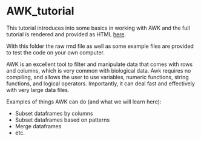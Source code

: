 # AWK_tutorial

This tutorial introduces into some basics in working with AWK and the full tutorial is rendered and provided as HTML [here](https://ndombrowski.github.io/AWK_tutorial/).

With this folder the raw rmd file as well as some example files are provided to test the code on your own computer.

AWK is an excellent tool to filter and manipulate data that comes with rows and columns, which is very common with biological data. 
Awk requires no compiling, and allows the user to use variables, numeric functions, string functions, and logical operators.
Importantly, it can deal fast and effectively with very large data files.

Examples of things AWK can do (and what we will learn here):

- Subset dataframes by columns
- Subset dataframes based on patterns
- Merge dataframes
- etc.

